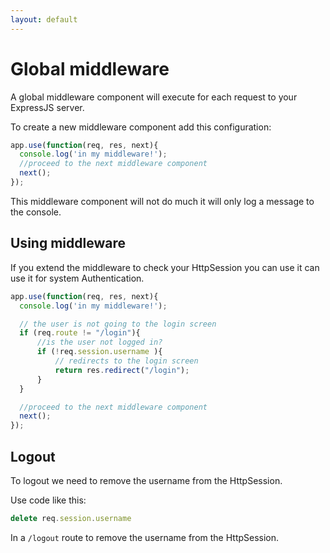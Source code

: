 ```yaml
---
layout: default
---
```


# Global middleware

A global middleware component will execute for each request to your ExpressJS server.

To create a new middleware component add this configuration:

```javascript
app.use(function(req, res, next){
  console.log('in my middleware!');
  //proceed to the next middleware component
  next();
});
```

This middleware component will not do much it will only log a message to the console.

## Using middleware

If you extend the middleware to check your HttpSession you can use it can use it for system Authentication.

```javascript
app.use(function(req, res, next){
  console.log('in my middleware!');

  // the user is not going to the login screen
  if (req.route != "/login"){
      //is the user not logged in?
      if (!req.session.username ){
          // redirects to the login screen
          return res.redirect("/login");
      }
  }

  //proceed to the next middleware component
  next();
});
```

## Logout

To logout we need to remove the username from the HttpSession.

Use code like this:

```javascript
delete req.session.username
```

In a `/logout` route to remove the username from the HttpSession.
